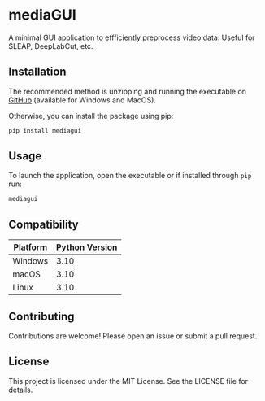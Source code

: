# mediaGUI
A minimal GUI application to effficiently preprocess video data. Useful for SLEAP, DeepLabCut, etc.

## Installation
The recommended method is unzipping and running the executable on [GitHub](https://github.com/khicken/mediaGUI/releases) (available for Windows and MacOS).

Otherwise, you can install the package using pip:
```sh
pip install mediagui
```

## Usage
To launch the application, open the executable or if installed through `pip` run:
```sh
mediagui
```

## Compatibility
| Platform | Python Version |
|----------|----------------|
| Windows  | 3.10 |
| macOS    | 3.10 |
| Linux    | 3.10 |

## Contributing
Contributions are welcome! Please open an issue or submit a pull request.

## License
This project is licensed under the MIT License. See the LICENSE file for details.
